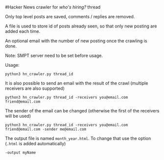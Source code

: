 #Hacker News crawler for  _who's hiring?_ thread

Only top level posts are saved, comments / replies are removed.

A file is used to store id of posts already seen, so that only new posting are added each time.

An optional email with the number of new posting once the crawling is done.

Note: SMPT server need to be set before usage.

Usage:

    python3 hn_crawler.py thread_id

It is also possible to send an email with the result of the crawl (multiple receivers are also supported)

    python3 hn_crawler.py thread_id -receivers you@email.com friend@email.com

The sender of the email can be changed (otherwise the first of the receivers will be used)

    python3 hn_crawler.py thread_id -receivers you@email.com friend@email.com -sender me@email.com

The output file is named `month_year.html`. To change that use the option (`.html` is added automatically)

    -output myName
